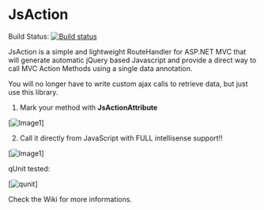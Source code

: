 JsAction
========

Build Status: [![Build status](https://ci.appveyor.com/api/projects/status/b7w27y0326k9hky5/branch/master)](https://ci.appveyor.com/project/XVincentX/jsaction/branch/master)

JsAction is a simple and lightweight RouteHandler for ASP.NET MVC that will generate automatic jQuery based Javascript and provide a direct way to call MVC Action Methods using a single data annotation.

You will no longer have to write custom ajax calls to retrieve data, but just use this library.

1. Mark your method with **JsActionAttribute**

[![Image1](http://i3.codeplex.com/Download?ProjectName=jsaction&DownloadId=34407)]

2. Call it directly from JavaScript with FULL intellisense support!!

[![Image1](http://i3.codeplex.com/Download?ProjectName=jsaction&DownloadId=344084)]

qUnit tested:

[![qunit](http://download.codeplex.com/Download?ProjectName=jsaction&DownloadId=345203)]

Check the Wiki for more informations.
